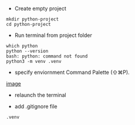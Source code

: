 
* Create empty project
```shell
mkdir python-project
cd python-project
```

* Run terminal from project folder

```shell
which python
python --version
bash: python: command not found
python3 -m venv .venv

```
* specify enviornment 
Command Palette (⇧⌘P).

[image](/image/env.png)

* relaunch the terminal

* add .gitignore file 

```text
.venv
```